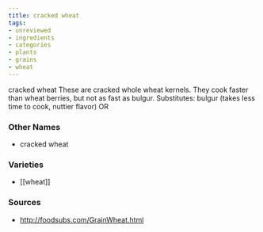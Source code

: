 ```yaml
---
title: cracked wheat
tags:
- unreviewed
- ingredients
- categories
- plants
- grains
- wheat
---
```

cracked wheat These are cracked whole wheat kernels. They cook faster than wheat berries, but not as fast as bulgur. Substitutes: bulgur (takes less time to cook, nuttier flavor) OR

### Other Names

* cracked wheat

### Varieties

* [[wheat]]

### Sources
* http://foodsubs.com/GrainWheat.html

